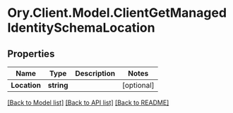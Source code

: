 # Ory.Client.Model.ClientGetManagedIdentitySchemaLocation

## Properties

Name | Type | Description | Notes
------------ | ------------- | ------------- | -------------
**Location** | **string** |  | [optional] 

[[Back to Model list]](../README.md#documentation-for-models) [[Back to API list]](../README.md#documentation-for-api-endpoints) [[Back to README]](../README.md)

